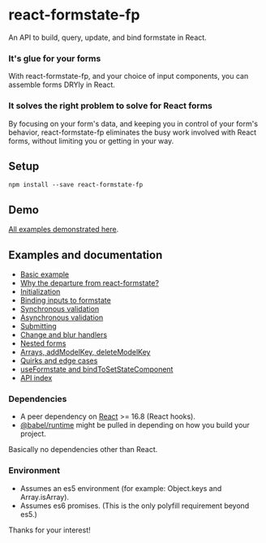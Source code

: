 # react-formstate-fp

An API to build, query, update, and bind formstate in React.

### It's glue for your forms

With react-formstate-fp, and your choice of input components, you can assemble forms DRYly in React.

### It solves the right problem to solve for React forms

By focusing on your form's data, and keeping you in control of your form's behavior, react-formstate-fp eliminates the busy work involved with React forms, without limiting you or getting in your way.

## Setup

```
npm install --save react-formstate-fp
```

## Demo

[All examples demonstrated here](https://dtrelogan.github.io/react-formstate-fp-demo/).

## Examples and documentation

- [Basic example](/doc/BasicExample.md)
- [Why the departure from react-formstate?](/doc/WhyTheFpBranch.md)
- [Initialization](/doc/Initialization.md)
- [Binding inputs to formstate](/doc/Binding.md)
- [Synchronous validation](/doc/Validation.md)
- [Asynchronous validation](/doc/AsynchronousValidation.md)
- [Submitting](/doc/Submitting.md)
- [Change and blur handlers](/doc/Handlers.md)
- [Nested forms](/doc/NestedForms.md)
- [Arrays, addModelKey, deleteModelKey](/doc/Arrays.md)
- [Quirks and edge cases](/doc/Quirks.md)
- [useFormstate and bindToSetStateComponent](/doc/useFormstate.md)
- [API index](/doc/ApiIndex.md)

### Dependencies

- A peer dependency on [React](https://facebook.github.io/react) >= 16.8 (React hooks).
- [@babel/runtime](https://babeljs.io/docs/en/babel-runtime) might be pulled in depending on how you build your project.

Basically no dependencies other than React.

### Environment

- Assumes an es5 environment (for example: Object.keys and Array.isArray).
- Assumes es6 promises. (This is the only polyfill requirement beyond es5.)

Thanks for your interest!
